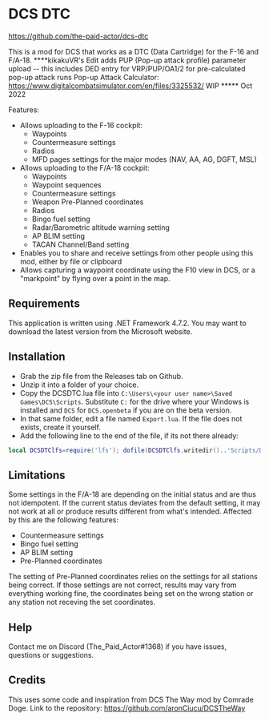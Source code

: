 # DCS DTC

https://github.com/the-paid-actor/dcs-dtc

This is a mod for DCS that works as a DTC (Data Cartridge) for the F-16 and F/A-18.
****kikakuVR's Edit adds PUP (Pop-up attack profile) parameter upload --
  this includes DED entry for VRP/PUP/OA1/2 for pre-calculated pop-up attack runs
  Pop-up Attack Calculator: https://www.digitalcombatsimulator.com/en/files/3325532/
  WIP ***** Oct 2022

Features:

- Allows uploading to the F-16 cockpit:
  - Waypoints
  - Countermeasure settings
  - Radios
  - MFD pages settings for the major modes (NAV, AA, AG, DGFT, MSL)
- Allows uploading to the F/A-18 cockpit:
  - Waypoints
  - Waypoint sequences
  - Countermeasure settings
  - Weapon Pre-Planned coordinates
  - Radios
  - Bingo fuel setting
  - Radar/Barometric altitude warning setting
  - AP BLIM setting
  - TACAN Channel/Band setting
- Enables you to share and receive settings from other people using this mod, either by file or clipboard
- Allows capturing a waypoint coordinate using the F10 view in DCS, or a "markpoint" by flying over a point in the map.

## Requirements

This application is written using .NET Framework 4.7.2. You may want to download the latest version from the Microsoft website.

## Installation

- Grab the zip file from the Releases tab on Github.
- Unzip it into a folder of your choice.
- Copy the DCSDTC.lua file into `C:\Users\<your user name>\Saved Games\DCS\Scripts`. Substitute `C:` for the drive 
  where your Windows is installed and `DCS` for `DCS.openbeta` if you are on the beta version.
- In that same folder, edit a file named `Export.lua`. If the file does not exists, create it yourself.
- Add the following line to the end of the file, if its not there already:

```lua
local DCSDTClfs=require('lfs'); dofile(DCSDTClfs.writedir()..'Scripts/DCSDTC.lua')
```

## Limitations
Some settings in the F/A-18 are depending on the initial status and are thus not idempotent.
If the current status deviates from the default setting, it may not work at all or produce results different from what's intended.
Affected by this are the following features:
  - Countermeasure settings
  - Bingo fuel setting
  - AP BLIM setting
  - Pre-Planned coordinates

The setting of Pre-Planned coordinates relies on the settings for all stations being correct. 
If those settings are not correct, results may vary from everything working fine, the coordinates being set on the wrong station or any station not receving the set coordinates.
## Help

Contact me on Discord (The_Paid_Actor#1368) if you have issues, questions or suggestions.

## Credits

This uses some code and inspiration from DCS The Way mod by Comrade Doge. Link to the repository:
https://github.com/aronCiucu/DCSTheWay
